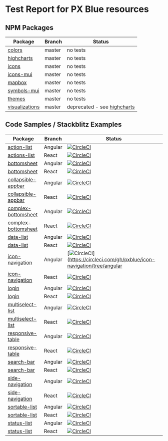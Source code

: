 # Test Report for PX Blue resources

## NPM Packages
| Package | Branch | Status |
|-------|--------|--------|
|[colors](https://github.com/pxblue/colors/tree/master)|master| no tests|
|[highcharts](https://github.com/pxblue/highcharts/tree/master)| master| no tests |
|[icons](https://github.com/pxblue/icons/tree/master)| master |no tests |
|[icons-mui](https://github.com/pxblue/icons-mui/tree/master)| master|no tests |
|[mapbox](https://github.com/pxblue/mapbox/tree/master)|master| no tests|
|[symbols-mui](https://github.com/pxblue/symbols-mui/tree/master)|master| no tests|
|[themes](https://github.com/pxblue/themes/tree/master)|master|no tests|
|[visualizations](https://github.com/pxblue/visualizations/tree/master)|master|deprecated - see [highcharts](https://github.com/pxblue/highcharts/tree/master)|

## Code Samples / Stackblitz Examples
| Package | Branch | Status |
|-------|--------|--------|
|[action-list](https://github.com/pxblue/action-list/tree/angular)|Angular|[![CircleCI](https://circleci.com/gh/pxblue/action-list/tree/angular.svg?style=shield)](https://circleci.com/gh/pxblue/action-list/tree/angular)|
|[actions-list](https://github.com/pxblue/action-list/tree/react)|React|[![CircleCI](https://circleci.com/gh/pxblue/action-list/tree/react.svg?style=shield)](https://circleci.com/gh/pxblue/action-list/tree/react)|
|[bottomsheet](https://github.com/pxblue/bottomsheet/tree/angular)|Angular |[![CircleCI](https://circleci.com/gh/pxblue/bottomsheet/tree/angular.svg?style=shield)](https://circleci.com/gh/pxblue/bottomsheet/tree/angular) |
|[bottomsheet](https://github.com/pxblue/bottomsheet/tree/react)|React |[![CircleCI](https://circleci.com/gh/pxblue/bottomsheet/tree/react.svg?style=shield)](https://circleci.com/gh/pxblue/bottomsheet/tree/react) |
|[collapsible-appbar](https://github.com/pxblue/collapsible-appbar/tree/angular)|Angular|[![CircleCI](https://circleci.com/gh/pxblue/collapsible-appbar/tree/angular.svg?style=shield)](https://circleci.com/gh/pxblue/collapsible-appbar/tree/angular)|
|[collapsible-appbar](https://github.com/pxblue/collapsible-appbar/tree/react)|React|[![CircleCI](https://circleci.com/gh/pxblue/collapsible-appbar/tree/react.svg?style=shield)](https://circleci.com/gh/pxblue/collapsible-appbar/tree/react)|
|[complex-bottomsheet](https://github.com/pxblue/complex-bottomsheet/tree/angular)|Angular| [![CircleCI](https://circleci.com/gh/pxblue/complex-bottomsheet/tree/angular.svg?style=shield)](https://circleci.com/gh/pxblue/complex-bottomsheet/tree/angular)|
|[complex-bottomsheet](https://github.com/pxblue/complex-bottomsheet/tree/react)|React| [![CircleCI](https://circleci.com/gh/pxblue/complex-bottomsheet/tree/react.svg?style=shield)](https://circleci.com/gh/pxblue/complex-bottomsheet/tree/react)|
|[data-list](https://github.com/pxblue/data-list/tree/angular)|Angular|[![CircleCI](https://circleci.com/gh/pxblue/data-list/tree/angular.svg?style=shield)](https://circleci.com/gh/pxblue/data-list/tree/angular)|
|[data-list](https://github.com/pxblue/data-list/tree/react)|React|[![CircleCI](https://circleci.com/gh/pxblue/data-list/tree/react.svg?style=shield)](https://circleci.com/gh/pxblue/data-list/tree/react)|
|[icon-navigation](https://github.com/pxblue/icon-navigation/tree/angular)|Angular |[![CircleCI](https://circleci.com/gh/pxblue/icon-navigation/tree/angular.svg?style=shield)](https://circleci.com/gh/pxblue/icon-navigation/tree/angular |
|[icon-navigation](https://github.com/pxblue/icon-navigation/tree/react)|React|[![CircleCI](https://circleci.com/gh/pxblue/icon-navigation/tree/react.svg?style=shield)](https://circleci.com/gh/pxblue/icon-navigation/tree/react) |
|[login](https://github.com/pxblue/login/tree/angular)| Angular  | [![CircleCI](https://circleci.com/gh/pxblue/login/tree/angular.svg?style=shield)](https://circleci.com/gh/pxblue/login/tree/angular)|
|[login](https://github.com/pxblue/login/tree/react)| React  | [![CircleCI](https://circleci.com/gh/pxblue/login/tree/react.svg?style=shield)](https://circleci.com/gh/pxblue/login/tree/react)|
|[multiselect-list](https://github.com/pxblue/multiselect-list/tree/angular)|Angular|[![CircleCI](https://circleci.com/gh/pxblue/multiselect-list/tree/angular.svg?style=shield)](https://circleci.com/gh/pxblue/multiselect-list/tree/angular)|
|[multiselect-list](https://github.com/pxblue/multiselect-list/tree/react)|React|[![CircleCI](https://circleci.com/gh/pxblue/multiselect-list/tree/react.svg?style=shield)](https://circleci.com/gh/pxblue/multiselect-list/tree/react)|
|[responsive-table](https://github.com/pxblue/responsive-table/tree/angular)|Angular| [![CircleCI](https://circleci.com/gh/pxblue/responsive-table/tree/angular.svg?style=shield)](https://circleci.com/gh/pxblue/responsive-table/tree/angular)|
|[responsive-table](https://github.com/pxblue/responsive-table/tree/react)|React| [![CircleCI](https://circleci.com/gh/pxblue/responsive-table/tree/react.svg?style=shield)](https://circleci.com/gh/pxblue/responsive-table/tree/react)|
|[search-bar](https://github.com/pxblue/search-bar/tree/angular)|Angular|[![CircleCI](https://circleci.com/gh/pxblue/search-bar/tree/angular.svg?style=shield)](https://circleci.com/gh/pxblue/search-bar/tree/angular)|
|[search-bar](https://github.com/pxblue/search-bar/tree/react)|React|[![CircleCI](https://circleci.com/gh/pxblue/search-bar/tree/react.svg?style=shield)](https://circleci.com/gh/pxblue/search-bar/tree/react)|
|[side-navigation](https://github.com/pxblue/side-navigation/tree/angular)|Angular|[![CircleCI](https://circleci.com/gh/pxblue/side-navigation/tree/angular.svg?style=shield)](https://circleci.com/gh/pxblue/side-navigation/tree/angular)|
|[side-navigation](https://github.com/pxblue/side-navigation/tree/react)|React|[![CircleCI](https://circleci.com/gh/pxblue/side-navigation/tree/react.svg?style=shield)](https://circleci.com/gh/pxblue/side-navigation/tree/react)|
|[sortable-list](https://github.com/pxblue/sortable-list/tree/angular)|Angular|[![CircleCI](https://circleci.com/gh/pxblue/sortable-list/tree/angular.svg?style=shield)](https://circleci.com/gh/pxblue/sortable-list/tree/angular) |
|[sortable-list](https://github.com/pxblue/sortable-list/tree/react)|React|[![CircleCI](https://circleci.com/gh/pxblue/sortable-list/tree/react.svg?style=shield)](https://circleci.com/gh/pxblue/sortable-list/tree/react)|
|[status-list](https://github.com/pxblue/status-list/tree/angular)|Angular|[![CircleCI](https://circleci.com/gh/pxblue/status-list/tree/angular.svg?style=shield)](https://circleci.com/gh/pxblue/status-list/tree/angular)|
|[status-list](https://github.com/pxblue/status-list/tree/react)|React|[![CircleCI](https://circleci.com/gh/pxblue/status-list/tree/react.svg?style=shield)](https://circleci.com/gh/pxblue/status-list/tree/react)|
